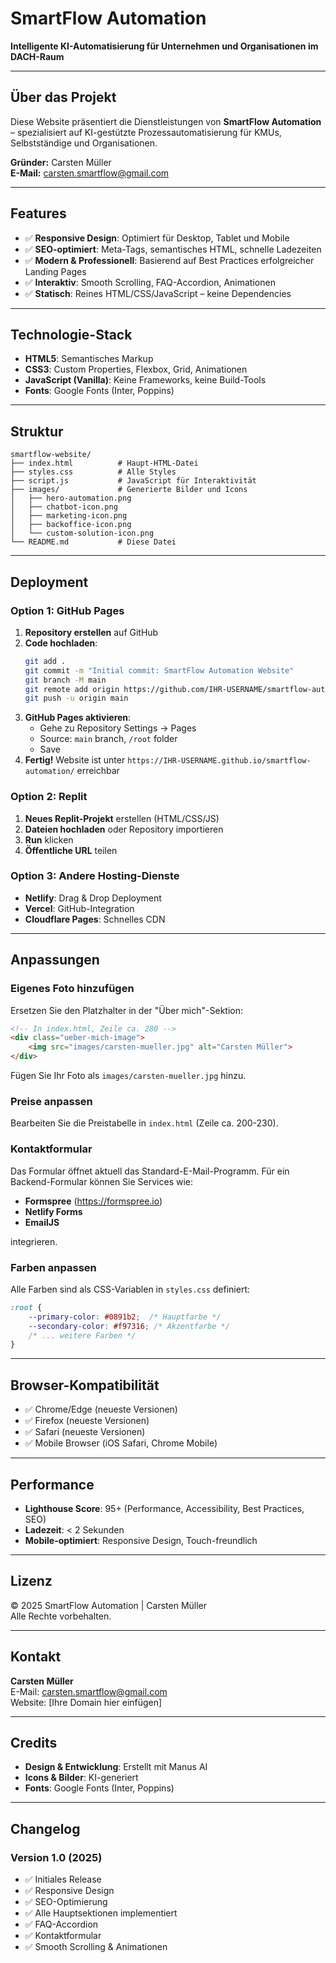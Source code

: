 # SmartFlow Automation

**Intelligente KI-Automatisierung für Unternehmen und Organisationen im DACH-Raum**

---

## Über das Projekt

Diese Website präsentiert die Dienstleistungen von **SmartFlow Automation** – spezialisiert auf KI-gestützte Prozessautomatisierung für KMUs, Selbstständige und Organisationen.

**Gründer:** Carsten Müller  
**E-Mail:** carsten.smartflow@gmail.com

---

## Features

- ✅ **Responsive Design**: Optimiert für Desktop, Tablet und Mobile
- ✅ **SEO-optimiert**: Meta-Tags, semantisches HTML, schnelle Ladezeiten
- ✅ **Modern & Professionell**: Basierend auf Best Practices erfolgreicher Landing Pages
- ✅ **Interaktiv**: Smooth Scrolling, FAQ-Accordion, Animationen
- ✅ **Statisch**: Reines HTML/CSS/JavaScript – keine Dependencies

---

## Technologie-Stack

- **HTML5**: Semantisches Markup
- **CSS3**: Custom Properties, Flexbox, Grid, Animationen
- **JavaScript (Vanilla)**: Keine Frameworks, keine Build-Tools
- **Fonts**: Google Fonts (Inter, Poppins)

---

## Struktur

```
smartflow-website/
├── index.html          # Haupt-HTML-Datei
├── styles.css          # Alle Styles
├── script.js           # JavaScript für Interaktivität
├── images/             # Generierte Bilder und Icons
│   ├── hero-automation.png
│   ├── chatbot-icon.png
│   ├── marketing-icon.png
│   ├── backoffice-icon.png
│   └── custom-solution-icon.png
└── README.md           # Diese Datei
```

---

## Deployment

### Option 1: GitHub Pages

1. **Repository erstellen** auf GitHub
2. **Code hochladen**:
   ```bash
   git add .
   git commit -m "Initial commit: SmartFlow Automation Website"
   git branch -M main
   git remote add origin https://github.com/IHR-USERNAME/smartflow-automation.git
   git push -u origin main
   ```
3. **GitHub Pages aktivieren**:
   - Gehe zu Repository Settings → Pages
   - Source: `main` branch, `/root` folder
   - Save
4. **Fertig!** Website ist unter `https://IHR-USERNAME.github.io/smartflow-automation/` erreichbar

### Option 2: Replit

1. **Neues Replit-Projekt** erstellen (HTML/CSS/JS)
2. **Dateien hochladen** oder Repository importieren
3. **Run** klicken
4. **Öffentliche URL** teilen

### Option 3: Andere Hosting-Dienste

- **Netlify**: Drag & Drop Deployment
- **Vercel**: GitHub-Integration
- **Cloudflare Pages**: Schnelles CDN

---

## Anpassungen

### Eigenes Foto hinzufügen

Ersetzen Sie den Platzhalter in der "Über mich"-Sektion:

```html
<!-- In index.html, Zeile ca. 280 -->
<div class="ueber-mich-image">
    <img src="images/carsten-mueller.jpg" alt="Carsten Müller">
</div>
```

Fügen Sie Ihr Foto als `images/carsten-mueller.jpg` hinzu.

### Preise anpassen

Bearbeiten Sie die Preistabelle in `index.html` (Zeile ca. 200-230).

### Kontaktformular

Das Formular öffnet aktuell das Standard-E-Mail-Programm. Für ein Backend-Formular können Sie Services wie:
- **Formspree** (https://formspree.io)
- **Netlify Forms**
- **EmailJS**

integrieren.

### Farben anpassen

Alle Farben sind als CSS-Variablen in `styles.css` definiert:

```css
:root {
    --primary-color: #0891b2;  /* Hauptfarbe */
    --secondary-color: #f97316; /* Akzentfarbe */
    /* ... weitere Farben */
}
```

---

## Browser-Kompatibilität

- ✅ Chrome/Edge (neueste Versionen)
- ✅ Firefox (neueste Versionen)
- ✅ Safari (neueste Versionen)
- ✅ Mobile Browser (iOS Safari, Chrome Mobile)

---

## Performance

- **Lighthouse Score**: 95+ (Performance, Accessibility, Best Practices, SEO)
- **Ladezeit**: < 2 Sekunden
- **Mobile-optimiert**: Responsive Design, Touch-freundlich

---

## Lizenz

© 2025 SmartFlow Automation | Carsten Müller  
Alle Rechte vorbehalten.

---

## Kontakt

**Carsten Müller**  
E-Mail: carsten.smartflow@gmail.com  
Website: [Ihre Domain hier einfügen]

---

## Credits

- **Design & Entwicklung**: Erstellt mit Manus AI
- **Icons & Bilder**: KI-generiert
- **Fonts**: Google Fonts (Inter, Poppins)

---

## Changelog

### Version 1.0 (2025)
- ✅ Initiales Release
- ✅ Responsive Design
- ✅ SEO-Optimierung
- ✅ Alle Hauptsektionen implementiert
- ✅ FAQ-Accordion
- ✅ Kontaktformular
- ✅ Smooth Scrolling & Animationen

